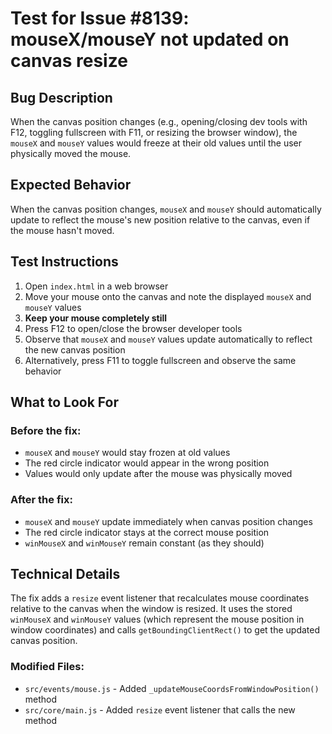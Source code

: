 # Test for Issue #8139: mouseX/mouseY not updated on canvas resize

## Bug Description
When the canvas position changes (e.g., opening/closing dev tools with F12, toggling fullscreen with F11, or resizing the browser window), the `mouseX` and `mouseY` values would freeze at their old values until the user physically moved the mouse.

## Expected Behavior
When the canvas position changes, `mouseX` and `mouseY` should automatically update to reflect the mouse's new position relative to the canvas, even if the mouse hasn't moved.

## Test Instructions

1. Open `index.html` in a web browser
2. Move your mouse onto the canvas and note the displayed `mouseX` and `mouseY` values
3. **Keep your mouse completely still**
4. Press F12 to open/close the browser developer tools
5. Observe that `mouseX` and `mouseY` values update automatically to reflect the new canvas position
6. Alternatively, press F11 to toggle fullscreen and observe the same behavior

## What to Look For

### Before the fix:
- `mouseX` and `mouseY` would stay frozen at old values
- The red circle indicator would appear in the wrong position
- Values would only update after the mouse was physically moved

### After the fix:
- `mouseX` and `mouseY` update immediately when canvas position changes
- The red circle indicator stays at the correct mouse position
- `winMouseX` and `winMouseY` remain constant (as they should)

## Technical Details

The fix adds a `resize` event listener that recalculates mouse coordinates relative to the canvas when the window is resized. It uses the stored `winMouseX` and `winMouseY` values (which represent the mouse position in window coordinates) and calls `getBoundingClientRect()` to get the updated canvas position.

### Modified Files:
- `src/events/mouse.js` - Added `_updateMouseCoordsFromWindowPosition()` method
- `src/core/main.js` - Added `resize` event listener that calls the new method
